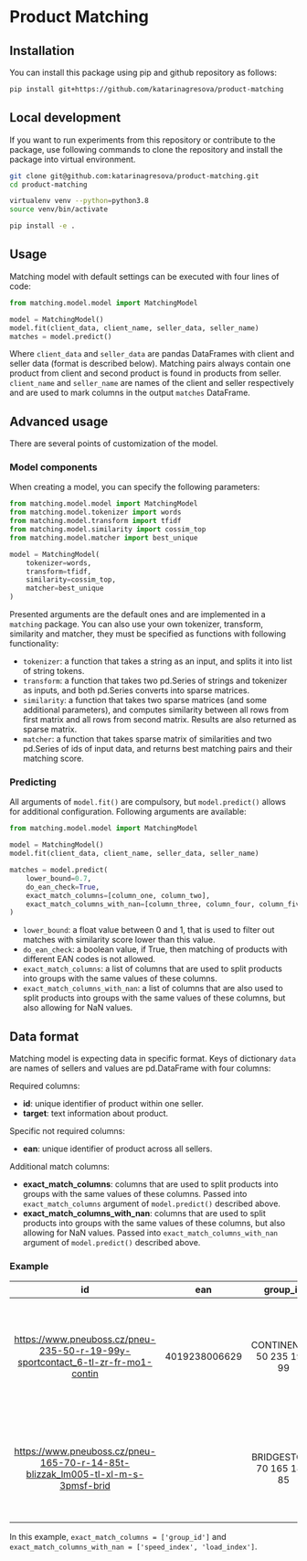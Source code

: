 # Product Matching

## Installation

You can install this package using pip and github repository as follows:

```bash
pip install git+https://github.com/katarinagresova/product-matching
```

## Local development

If you want to run experiments from this repository or contribute to the package, use following commands to clone the repository and install the package into virtual environment.

```bash
git clone git@github.com:katarinagresova/product-matching.git
cd product-matching

virtualenv venv --python=python3.8
source venv/bin/activate

pip install -e .
```

## Usage

Matching model with default settings can be executed with four lines of code:


```python
from matching.model.model import MatchingModel

model = MatchingModel()
model.fit(client_data, client_name, seller_data, seller_name)
matches = model.predict()
```

Where `client_data` and `seller_data` are pandas DataFrames with client and seller data (format is described below). Matching pairs always contain one product from client and second product is found in products from seller. `client_name` and `seller_name` are names of the client and seller respectively and are used to mark columns in the output `matches` DataFrame.

## Advanced usage

There are several points of customization of the model. 

### Model components

When creating a model, you can specify the following parameters:

```python
from matching.model.model import MatchingModel
from matching.model.tokenizer import words
from matching.model.transform import tfidf
from matching.model.similarity import cossim_top
from matching.model.matcher import best_unique

model = MatchingModel(
    tokenizer=words, 
    transform=tfidf, 
    similarity=cossim_top, 
    matcher=best_unique
)
```

Presented arguments are the default ones and are implemented in a `matching` package. You can also use your own tokenizer, transform, similarity and matcher, they must be specified as functions with following functionality:

- `tokenizer`: a function that takes a string as an input, and splits it into list of string tokens. 
- `transform`: a function that takes two pd.Series of strings and tokenizer as inputs, and both pd.Series converts into sparse matrices.
- `similarity`: a function that takes two sparse matrices (and some additional parameters), and computes similarity between all rows from first matrix and all rows from second matrix. Results are also returned as sparse matrix.
- `matcher`: a function that takes sparse matrix of similarities and two pd.Series of ids of input data, and returns best matching pairs and their matching score.

### Predicting

All arguments of `model.fit()` are compulsory, but `model.predict()` allows for additional configuration. Following arguments are available:

```python
from matching.model.model import MatchingModel

model = MatchingModel()
model.fit(client_data, client_name, seller_data, seller_name)

matches = model.predict(
    lower_bound=0.7, 
    do_ean_check=True,
    exact_match_columns=[column_one, column_two], 
    exact_match_columns_with_nan=[column_three, column_four, column_five],
)
```

- `lower_bound`: a float value between 0 and 1, that is used to filter out matches with similarity score lower than this value.
- `do_ean_check`: a boolean value, if True, then matching of products with different EAN codes is not allowed.
- `exact_match_columns`: a list of columns that are used to split products into groups with the same values of these columns.
- `exact_match_columns_with_nan`: a list of columns that are also used to split products into groups with the same values of these columns, but also allowing for NaN values.


## Data format

Matching model is expecting data in specific format. Keys of dictionary `data` are names of sellers and values are pd.DataFrame with four columns: 

Required columns:
- **id**: unique identifier of product within one seller.
- **target**: text information about product.

Specific not required columns:
- **ean**: unique identifier of product across all sellers.

Additional match columns:
- **exact_match_columns**: columns that are used to split products into groups with the same values of these columns. Passed into `exact_match_columns` argument of `model.predict()` described above.
- **exact_match_columns_with_nan**: columns that are used to split products into groups with the same values of these columns, but also allowing for NaN values. Passed into `exact_match_columns_with_nan` argument of `model.predict()` described above.

### Example

| id   |      ean      |  group_id | target | speed_index | load_index |
|:----------:|:-------------:|:------:|:------:|:------:|:------:|
| https://www.pneuboss.cz/pneu-235-50-r-19-99y-sportcontact_6-tl-zr-fr-mo1-contin |  4019238006629 | CONTINENTAL 50 235 19 Y 99 | CONTINENTAL SPORTCONTACT 6 235/50 R 19 99Y CAR SPORTCONTACT 6 SUMMER R TL,FR,ZR C A B 3952 CONTINENTAL 50 235 19 Y 99 | Y | 99 |
| https://www.pneuboss.cz/pneu-165-70-r-14-85t-blizzak_lm005-tl-xl-m-s-3pmsf-brid | | BRIDGESTONE 70 165 14 T 85 | BRIDGESTONE BLIZZAK LM005 165/70 R 14 85T CAR BLIZZAK LM005 WINTER R 3PMSF,TL,M+S,XL C A B 3031 BRIDGESTONE 70 165 14 T 85 | T | 85 |

In this example, `exact_match_columns = ['group_id']` and `exact_match_columns_with_nan = ['speed_index', 'load_index']`.